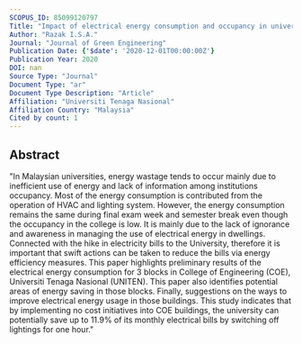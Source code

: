 ```yaml
---
SCOPUS_ID: 85099120797
Title: "Impact of electrical energy consumption and occupancy in university building"
Author: "Razak I.S.A."
Journal: "Journal of Green Engineering"
Publication Date: {'$date': '2020-12-01T00:00:00Z'}
Publication Year: 2020
DOI: nan
Source Type: "Journal"
Document Type: "ar"
Document Type Description: "Article"
Affiliation: "Universiti Tenaga Nasional"
Affiliation Country: "Malaysia"
Cited by count: 1
---
```


## Abstract
"In Malaysian universities, energy wastage tends to occur mainly due to inefficient use of energy and lack of information among institutions occupancy. Most of the energy consumption is contributed from the operation of HVAC and lighting system. However, the energy consumption remains the same during final exam week and semester break even though the occupancy in the college is low. It is mainly due to the lack of ignorance and awareness in managing the use of electrical energy in dwellings. Connected with the hike in electricity bills to the University, therefore it is important that swift actions can be taken to reduce the bills via energy efficiency measures. This paper highlights preliminary results of the electrical energy consumption for 3 blocks in College of Engineering (COE), Universiti Tenaga Nasional (UNITEN). This paper also identifies potential areas of energy saving in those blocks. Finally, suggestions on the ways to improve electrical energy usage in those buildings. This study indicates that by implementing no cost initiatives into COE buildings, the university can potentially save up to 11.9% of its monthly electrical bills by switching off lightings for one hour."
